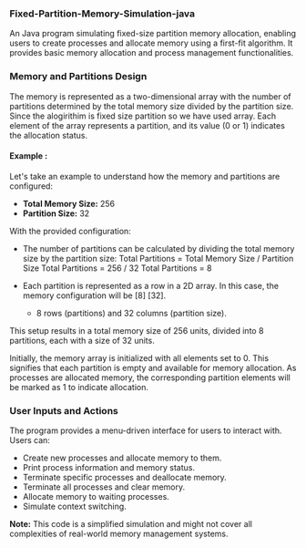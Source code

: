 ### Fixed-Partition-Memory-Simulation-java
An Java program simulating fixed-size partition memory allocation, enabling users to create processes and allocate memory using a first-fit algorithm. It provides basic memory allocation and process management functionalities.

### Memory and Partitions Design
The memory is represented as a two-dimensional array with the number of partitions determined by the total memory size divided by the partition size. Since the alogirithim is fixed size partition so we have used array. Each element of the array represents a partition, and its value (0 or 1) indicates the allocation status.

#### Example : 

Let's take an example to understand how the memory and partitions are configured:

- **Total Memory Size:** 256
- **Partition Size:** 32

With the provided configuration:
- The number of partitions can be calculated by dividing the total memory size by the partition size:
  Total Partitions = Total Memory Size / Partition Size
  Total Partitions = 256 / 32
  Total Partitions = 8

- Each partition is represented as a row in a 2D array. In this case, the memory configuration will be [8] [32].
  - 8 rows (partitions) and 32 columns (partition size).

This setup results in a total memory size of 256 units, divided into 8 partitions, each with a size of 32 units.

Initially, the memory array is initialized with all elements set to 0. This signifies that each partition is empty and available for memory allocation. As processes are allocated memory, the corresponding partition elements will be marked as 1 to indicate allocation.


 ### User Inputs and Actions
The program provides a menu-driven interface for users to interact with. Users can:
- Create new processes and allocate memory to them.
- Print process information and memory status.
- Terminate specific processes and deallocate memory.
- Terminate all processes and clear memory.
- Allocate memory to waiting processes.
- Simulate context switching.



**Note:** This code is a simplified simulation and might not cover all complexities of real-world memory management systems.

